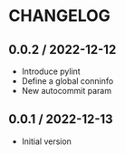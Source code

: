 CHANGELOG
===============================================================================


0.0.2 / 2022-12-12
-------------------------------------------------------------------------------

* Introduce pylint
* Define a global conninfo
* New autocommit param


0.0.1 / 2022-12-13
-------------------------------------------------------------------------------

* Initial version
